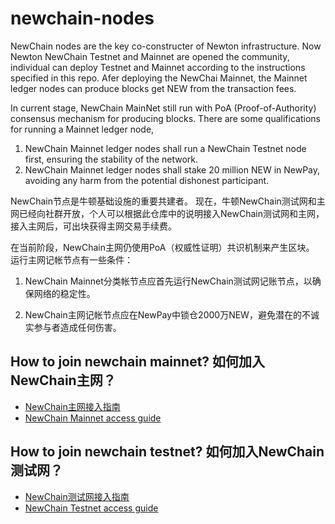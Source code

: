 # newchain-nodes

NewChain nodes are the key co-constructer of Newton infrastructure. Now Newton NewChain Testnet and Mainnet are opened the community, individual can deploy Testnet and Mainnet according to the instructions specified in this repo. Afer deploying the NewChai Mainnet, the Mainnet ledger nodes can produce blocks get NEW from the transaction fees.

In current stage, NewChain MainNet still run with PoA (Proof-of-Authority) consensus mechanism for producing blocks. There are some qualifications for running a Mainnet ledger node,
1.	NewChain Mainnet ledger nodes shall run a NewChain Testnet node first, ensuring the stability of the network.
2.	NewChain Mainnet ledger nodes shall stake 20 million NEW in NewPay, avoiding any harm from the potential dishonest participant.

NewChain节点是牛顿基础设施的重要共建者。 现在，牛顿NewChain测试网和主网已经向社群开放，个人可以根据此仓库中的说明接入NewChain测试网和主网，接入主网后，可出块获得主网交易手续费。

在当前阶段，NewChain主网仍使用PoA（权威性证明）共识机制来产生区块。 运行主网记帐节点有一些条件：

1. NewChain Mainnet分类帐节点应首先运行NewChain测试网记账节点，以确保网络的稳定性。

2. NewChain主网记帐节点应在NewPay中锁仓2000万NEW，避免潜在的不诚实参与者造成任何伤害。

## How to join newchain mainnet? 如何加入NewChain主网？

* [NewChain主网接入指南](NewChain主网接入指南.md)
* [NewChain Mainnet access guide](NewChain%20Mainnet%20access%20guide.md)

## How to join newchain testnet? 如何加入NewChain测试网？

* [NewChain测试网接入指南](NewChain测试网接入指南.md)
* [NewChain Testnet access guide](NewChain%20Testnet%20access%20guide.md)

